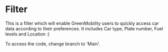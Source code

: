 # Filter

This is a filter which will enable GreenMobility users to quickly access car data according to their preferences. 
It includes Car type, Plate number, Fuel levels and Location :)

To access the code, change branch to 'Main'. 
